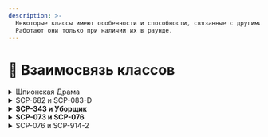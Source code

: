 ```yaml
---
description: >-
  Некоторые классы имеют особенности и способности, связанные с другими.
  Работают они только при наличии их в раунде.
---
```


# 🤝 Взаимосвязь классов

<details>

<summary>Шпионская Драма</summary>

**Шпион Хаоса, Агент О5 и Шпион ГОК.**\
По странному стечению обстоятельств стали друзьями. Они не знают об истинной природе друг друга. Но придёт время, и перед ними встанет выбор - принципы и обязанности или личные отношения…

**Моральная связь**: Пассивно накладывают друг другу положительные эффекты.

**Контракт на убийство**: Убийство противоположной цели даст команде немного тикетов. Наличие цели на убийство отображается в HUD игрока. К сожалению, Дарья не участвует в этой своеобразной игре.

</details>

<details>

<summary>SCP-682 и SCP-083-D</summary>

**Дежавю**: Если SCP-083-D убьёт SCP-682, то он получит постоянный эффект Ярости. Но при этом SCP-682 может обездвижить SCP-083-D. Способность к моментальной регенерации в этом случае не сработает.

</details>

<details>

<summary><strong>SCP-343 и Уборщик</strong></summary>

Оба - обладатели большой аномальной силы, которая не уживается в маленьком пространстве, из-за чего постоянно что-то идёт не так.

**Подавление**: Находясь в среднем радиусе друг от друга, портят себе способности. SCP-343 начинает неправильно работать с оружием, а Уборщик - убирать вещи далеко не на свалку.

</details>

<details>

<summary><strong>SCP-073 и SCP-076</strong></summary>

Неизвестно почему, но являются заклятыми врагами. По крайней мере, так утверждает SCP-076. SCP-073 же пытается избегать контакта с ним и не давать комментарии по этому поводу.

**Вражда**: Убийство SCP-073 даст SCP-076 дополнительную жизнь и спровоцирует Разлом пространства. SCP-073, в свою очередь, будет полностью излечиваться при каждой смерти SCP-076.

</details>

<details>

<summary>SCP-076 и SCP-914-2</summary>

**Запрещённый приём**: SCP-914-2 может убить SCP-076 прямым ударом в голову. Для этого ему нужно нажать Хоткей Noсlip (по стандарту Левый Alt) находясь рядом с SCP-076. При этом он заберёт у SCP-076 JailBird, а сам 076 не потеряет жизнь.

</details>
